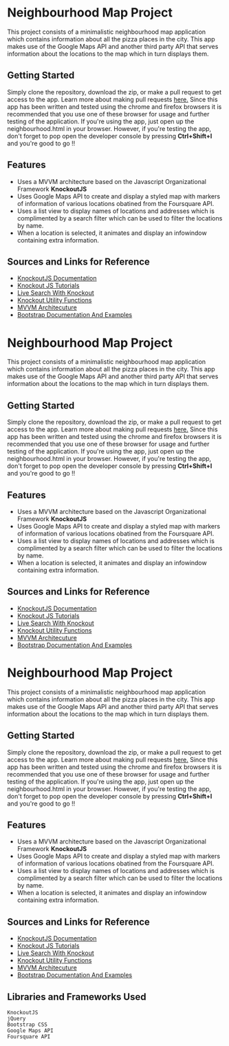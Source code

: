 # Neighbourhood Map Project

This project consists of a minimalistic neighbourhood map application which contains information about all the pizza places in the city. This app makes use of the Google Maps API and another third party API that serves information about the locations to the map which in turn displays them.

## Getting Started
Simply clone the repository, download the zip, or make a pull request to get access to the app. Learn more about making pull requests [here.](https://help.github.com/articles/about-pull-requests/)
Since this app has been written and tested using the chrome and firefox browsers it is recommended that you use one of these browser for usage and further testing of the application.
If you're using the app, just open up the neighbourhood.html in your browser. However, if you're testing the app, don't forget to pop open the developer console by pressing **Ctrl+Shift+I** and you're good to go !!

## Features
* Uses a MVVM architecture based on the Javascript Organizational Framework **KnockoutJS**
* Uses Google Maps API to create and display a styled map with markers of information of various locations obatined from the Foursquare API.
* Uses a list view to display names of locations and addresses which is complimented by a search filter which can be used to filter the locations by name.
* When a location is selected, it animates and display an infowindow containing extra information.

## Sources and Links for Reference
* [KnockoutJS Documentation](http://knockoutjs.com/documentation/introduction.html)
* [Knockout JS Tutorials](http://learn.knockoutjs.com/)
* [Live Search With Knockout](http://opensoul.org/2011/06/23/live-search-with-knockoutjs/)
* [Knockout Utility Functions](http://www.knockmeout.net/2011/04/utility-functions-in-knockoutjs.html)
* [MVVM Architecuture](https://addyosmani.com/blog/understanding-mvvm-a-guide-for-javascript-developers/)
* [Bootstrap Documentation And Examples](http://getbootstrap.com/getting-started/)

# Neighbourhood Map Project

This project consists of a minimalistic neighbourhood map application which contains information about all the pizza places in the city. This app makes use of the Google Maps API and another third party API that serves information about the locations to the map which in turn displays them.

## Getting Started
Simply clone the repository, download the zip, or make a pull request to get access to the app. Learn more about making pull requests [here.](https://help.github.com/articles/about-pull-requests/)
Since this app has been written and tested using the chrome and firefox browsers it is recommended that you use one of these browser for usage and further testing of the application.
If you're using the app, just open up the neighbourhood.html in your browser. However, if you're testing the app, don't forget to pop open the developer console by pressing **Ctrl+Shift+I** and you're good to go !!

## Features
* Uses a MVVM architecture based on the Javascript Organizational Framework **KnockoutJS**
* Uses Google Maps API to create and display a styled map with markers of information of various locations obatined from the Foursquare API.
* Uses a list view to display names of locations and addresses which is complimented by a search filter which can be used to filter the locations by name.
* When a location is selected, it animates and display an infowindow containing extra information.

## Sources and Links for Reference
* [KnockoutJS Documentation](http://knockoutjs.com/documentation/introduction.html)
* [Knockout JS Tutorials](http://learn.knockoutjs.com/)
* [Live Search With Knockout](http://opensoul.org/2011/06/23/live-search-with-knockoutjs/)
* [Knockout Utility Functions](http://www.knockmeout.net/2011/04/utility-functions-in-knockoutjs.html)
* [MVVM Architecuture](https://addyosmani.com/blog/understanding-mvvm-a-guide-for-javascript-developers/)
* [Bootstrap Documentation And Examples](http://getbootstrap.com/getting-started/)


# Neighbourhood Map Project

This project consists of a minimalistic neighbourhood map application which contains information about all the pizza places in the city. This app makes use of the Google Maps API and another third party API that serves information about the locations to the map which in turn displays them.

## Getting Started
Simply clone the repository, download the zip, or make a pull request to get access to the app. Learn more about making pull requests [here.](https://help.github.com/articles/about-pull-requests/)
Since this app has been written and tested using the chrome and firefox browsers it is recommended that you use one of these browser for usage and further testing of the application.
If you're using the app, just open up the neighbourhood.html in your browser. However, if you're testing the app, don't forget to pop open the developer console by pressing **Ctrl+Shift+I** and you're good to go !!

## Features
* Uses a MVVM architecture based on the Javascript Organizational Framework **KnockoutJS**
* Uses Google Maps API to create and display a styled map with markers of information of various locations obatined from the Foursquare API.
* Uses a list view to display names of locations and addresses which is complimented by a search filter which can be used to filter the locations by name.
* When a location is selected, it animates and display an infowindow containing extra information.

## Sources and Links for Reference
* [KnockoutJS Documentation](http://knockoutjs.com/documentation/introduction.html)
* [Knockout JS Tutorials](http://learn.knockoutjs.com/)
* [Live Search With Knockout](http://opensoul.org/2011/06/23/live-search-with-knockoutjs/)
* [Knockout Utility Functions](http://www.knockmeout.net/2011/04/utility-functions-in-knockoutjs.html)
* [MVVM Architecuture](https://addyosmani.com/blog/understanding-mvvm-a-guide-for-javascript-developers/)
* [Bootstrap Documentation And Examples](http://getbootstrap.com/getting-started/)

## Libraries and Frameworks Used
```
KnockoutJS
jQuery
Bootstrap CSS
Google Maps API
Foursquare API
```
